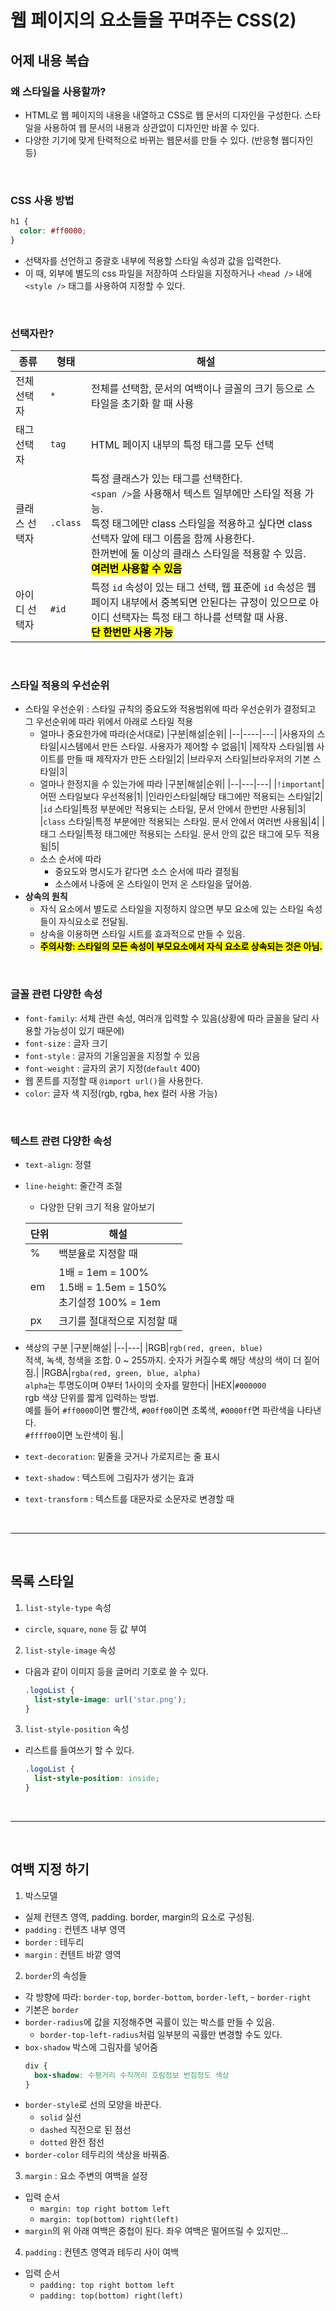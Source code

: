 # 웹 페이지의 요소들을 꾸며주는 CSS(2)

## 어제 내용 복습

### 왜 스타일을 사용할까?
  - HTML로 웹 페이지의 내용을 내열하고 CSS로 웹 문서의 디자인을 구성한다. 스타일을 사용하여 웹 문서의 내용과 상관없이 디자인만 바꿀 수 있다.
  - 다양한 기기에 맞게 탄력적으로 바뀌는 웹문서를 만들 수 있다. (반응형 웹디자인 등)

<br />

### CSS 사용 방법
  ```css
  h1 {
    color: #ff0000;
  }
  ```
  - 선택자를 선언하고 중괄호 내부에 적용할 스타일 속성과 값을 입력한다.
  - 이 때, 외부에 별도의 css 파일을 저장하여 스타일을 지정하거나 `<head />` 내에 `<style />` 태그를 사용하여 지정할 수 있다.

<br />

### 선택자란?
  |종류|형태|해설|
  |--|--|--|
  |전체 선택자|`*`|전체를 선택함, 문서의 여백이나 글꼴의 크기 등으로 스타일을 초기화 할 때 사용|
  |태그 선택자|`tag`|HTML 페이지 내부의 특정 태그를 모두 선택|
  |클래스 선택자|`.class`|특정 클래스가 있는 태그를 선택한다. <br /> `<span />`을 사용해서 텍스트 일부에만 스타일 적용 가능. <br />특정 태그에만 class 스타일을 적용하고 싶다면 class 선택자 앞에 태그 이름을 함께 사용한다. <br /> 한꺼번에 둘 이상의 클래스 스타일을 적용할 수 있음. <br /> <mark>**여러번 사용할 수 있음**</mark> | 
  |아이디 선택자|`#id`|특정 `id` 속성이 있는 태그 선택, 웹 표준에 `id` 속성은 웹 페이지 내부에서 중복되면 안된다는 규정이 있으므로 아이디 선택자는 특정 태그 하나를 선택할 때 사용. <br /> <mark>**단 한번만 사용 가능**</mark> |

<br />

### 스타일 적용의 우선순위
  - 스타일 우선순위 : 스타일 규칙의 중요도와 적용범위에 따라 우선순위가 결정되고 그 우선순위에 따라 위에서 아래로 스타일 적용
    - 얼마나 중요한가에 따라(순서대로)
      |구분|해설|순위|
      |--|----|---|
      |사용자의 스타일|시스템에서 만든 스타일. 사용자가 제어할 수 없음|1|
      |제작자 스타일|웹 사이트를 만들 때 제작자가 만든 스타일|2|
      |브라우저 스타일|브라우저의 기본 스타일|3|
    - 얼마나 한정지을 수 있는가에 따라
      |구분|해설|순위|
      |--|---|---|
      |`!important`|어떤 스타일보다 우선적용|1|
      |인라인스타일|해당 태그에만 적용되는 스타일|2|
      |`id` 스타일|특정 부분에만 적용되는 스타일, 문서 안에서 한번만 사용됨|3|
      |`class` 스타일|특정 부분에만 적용되는 스타일. 문서 안에서 여러번 사용됨|4|
      |태그 스타일|특정 태그에만 적용되는 스타일. 문서 안의 값은 태그에 모두 적용됨|5|
    - 소스 순서에 따라
      - 중요도와 명시도가 같다면 소스 순서에 따라 결정됨
      - 소스에서 나중에 온 스타일이 먼저 온 스타일을 덮어씀.
- **상속의 원칙**
  - 자식 요소에서 별도로 스타일을 지정하지 않으면 부모 요소에 있는 스타일 속성들이 자식요소로 전달됨.
  - 상속을 이용하면 스타일 시트를 효과적으로 만들 수 있음.
  - <mark>**주의사항: 스타일의 모든 속성이 부모요소에서 자식 요소로 상속되는 것은 아님.**</mark>

<br />

### 글꼴 관련 다양한 속성
  - `font-family`: 서체 관련 속성, 여러개 입력할 수 있음(상황에 따라 글꼴을 달리 사용할 가능성이 있기 때문에)
  - `font-size` : 글자 크기
  - `font-style` : 글자의 기울임꼴을 지정할 수 있음
  - `font-weight` : 글자의 굵기 지정(`default` 400)
  - 웹 폰트를 지정할 때 `@import url()`을 사용한다.
  - `color`: 글자 색 지정(rgb, rgba, hex 컬러 사용 가능)

  <br />

### 텍스트 관련 다양한 속성
  - `text-align`: 정렬
  - `line-height`: 줄간격 조절
     - 다양한 단위 크기 적용 알아보기

      |단위|해설|
      |--|----|
      |%|백분율로 지정할 때|
      |em|1배 = 1em = 100% <br/> 1.5배 = 1.5em = 150% <br/>초기설정 100% = 1em|
      |px|크기를 절대적으로 지정할 때|

 - 색상의 구분
    |구분|해설|
    |--|---|
    |RGB|`rgb(red, green, blue)` <br /> 적색, 녹색, 청색을 조합. 0 ~ 255까지. 숫자가 커질수록 해당 색상의 색이 더 짙어짐.|
    |RGBA|`rgba(red, green, blue, alpha)` <br /> `alpha`는 투명도이며 0부터 1사이의 숫자를 말한다|
    |HEX|`#000000`<br />rgb 색상 단위를 짧게 입력하는 방법. <br /> 예를 들어 `#ff0000`이면 빨간색, `#00ff00`이면 초록색, `#0000ff`면 파란색을 나타낸다. <br /> `#ffff00`이면 노란색이 됨.|

  - `text-decoration`: 밑줄을 긋거나 가로지르는 줄 표시
  - `text-shadow` : 텍스트에 그림자가 생기는 효과
  - `text-transform` : 텍스트를 대문자로 소문자로 변경할 때

<br />

---

<br />

## 목록 스타일
1. `list-style-type` 속성
  - `circle`, `square`, `none` 등 값 부여
2. `list-style-image` 속성
  - 다음과 같이 이미지 등을 글머리 기호로 쓸 수 있다.
    ```css
    .logoList {
      list-style-image: url('star.png');
    }
    ```
3. `list-style-position` 속성
  - 리스트를 들여쓰기 할 수 있다.
    ```css
    .logoList {
      list-style-position: inside;
    }
    ```         
<br />

---

<br />

## 여백 지정 하기
1. 박스모델
  - 실제 컨텐츠 영역, padding. border, margin의 요소로 구성됨.
  - `padding` : 컨텐츠 내부 영역
  - `border` : 테두리
  - `margin` : 컨텐트 바깥 영역

2. `border`의 속성들
  - 각 방향에 따라: `border-top`, `border-bottom`, `border-left`, - `border-right`
  - 기본은 `border`
  - `border-radius`에 값을 지정해주면 곡률이 있는 박스를 만들 수 있음.
    - `border-top-left-radius`처럼 일부분의 곡률만 변경할 수도 있다.
  - `box-shadow` 박스에 그림자를 넣어줌
    ```css
    div {
      box-shadow: 수평거리 수직꺼리 흐림정보 번짐정도 색상
    }
    ```
  - `border-style`로 선의 모양을 바꾼다.
    - `solid` 실선
    - `dashed` 직전으로 된 점선
    - `dotted` 완전 점선
  - `border-color` 테두리의 색상을 바꿔줌.

3. `margin` : 요소 주변의 여백을 설정
  - 입력 순서
    - `margin: top right bottom left`
    - `margin: top(bottom) right(left)`
  - `margin`의 위 아래 여백은 중첩이 된다. 좌우 여백은 떨어뜨릴 수 있지만...

4. `padding` : 컨텐츠 영역과 테두리 사이 여백
  - 입력 순서
    - `padding: top right bottom left`
    - `padding: top(bottom) right(left)`